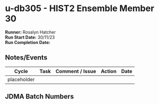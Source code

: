 # u-db305 - HIST2 Ensemble Member 30

**Runner:**  Rosalyn Hatcher  
**Run Start Date:** 30/11/23  
**Run Completion Date:**  

## Notes/Events

| Cycle | Task | Comment / Issue | Action | Date |
| ---   | ---  | ---             | ---    | ---  |
| placeholder   |   |              |     |   |

## JDMA Batch Numbers

